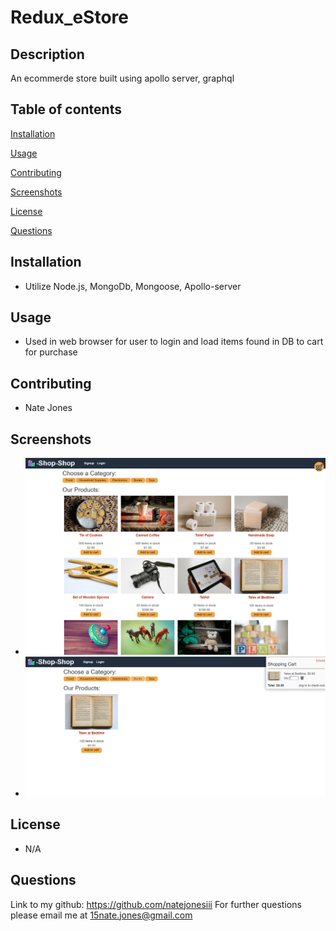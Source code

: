 # Redux_eStore

## Description

An ecommerde store built using apollo server, graphql

## Table of contents

[Installation](#installation)

[Usage](#usage)

[Contributing](#contributing)

[Screenshots](#screenshots)

[License](#license)

[Questions](#questions)

## Installation

- Utilize Node.js, MongoDb, Mongoose, Apollo-server

## Usage

- Used in web browser for user to login and load items found in DB to cart for purchase

## Contributing

- Nate Jones

## Screenshots

- <img width="500" alt="Tag" src="https://github.com/NateJonesIII/Redux_eStore/blob/main/assets/Home.PNG?raw=true">
- <img width="500" alt="Tag" src="https://github.com/NateJonesIII/Redux_eStore/blob/main/assets/select.PNG?raw=true">

## License

- N/A

## Questions

Link to my github: https://github.com/natejonesiii
For further questions please email me at 15nate.jones@gmail.com
